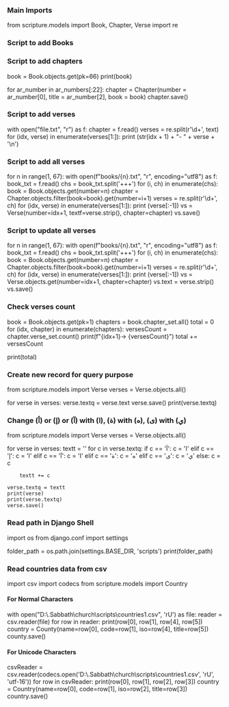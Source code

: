 ### Main Imports
from scripture.models import Book, Chapter, Verse
import re

### Script to add Books


### Script to add chapters
book = Book.objects.get(pk=66)
print(book)

for ar_number in ar_numbers[:22]:
    chapter = Chapter(number = ar_number[0], title = ar_number[2], book = book)
    chapter.save()


### Script to add verses
with open("file.txt", "r") as f:
    chapter = f.read()
    verses = re.split(r'\d+', text)
    for (idx, verse) in enumerate(verses[1:]):
        print (str(idx + 1) + "- " + verse + '\n')


### Script to add all verses
for n in range(1, 67):
    with open(f"books/{n}.txt", "r", encoding="utf8") as f:
        book_txt = f.read()
        chs = book_txt.split('+++')
        for (i, ch) in enumerate(chs):
            book = Book.objects.get(number=n)
            chapter = Chapter.objects.filter(book=book).get(number=i+1)
            verses = re.split(r'\d+', ch)
            for (idx, verse) in enumerate(verses[1:]):
                print (verse[:-1])
                vs = Verse(number=idx+1, textf=verse.strip(), chapter=chapter)
                vs.save()


### Script to update all verses
for n in range(1, 67):
    with open(f"books/{n}.txt", "r", encoding="utf8") as f:
        book_txt = f.read()
        chs = book_txt.split('+++')
        for (i, ch) in enumerate(chs):
            book = Book.objects.get(number=n)
            chapter = Chapter.objects.filter(book=book).get(number=i+1)
            verses = re.split(r'\d+', ch)
            for (idx, verse) in enumerate(verses[1:]):
                print (verse[:-1])
                vs = Verse.objects.get(number=idx+1, chapter=chapter)
                vs.text = verse.strip()
                vs.save()

### Check verses count
book = Book.objects.get(pk=1)
chapters = book.chapter_set.all()
total = 0
for (idx, chapter) in enumerate(chapters):
    versesCount = chapter.verse_set.count()
    print(f"{idx+1}-> {versesCount}")
    total += versesCount

print(total)


### Create new record for query purpose
from scripture.models import Verse
verses = Verse.objects.all()

for verse in verses:
    verse.textq = verse.text
    verse.save()
    print(verse.textq)


### Change (أ) or (إ) or (آ) with (ا), (ة) with (ه), (ى) with (ي)
from scripture.models import Verse
verses = Verse.objects.all()

for verse in verses:
    textt = ''
    for c in verse.textq:
        if c == 'أ':
            c = 'ا'
        elif c == 'إ':
            c = 'ا'
        elif c == 'آ':
            c = 'ا'
        elif c == 'ة':
            c = 'ه'
        elif c == 'ى':
            c = 'ي'
        else:
            c = c
        
        textt += c
    
    verse.textq = textt
    print(verse)
    print(verse.textq)
    verse.save()


### Read path in Django Shell
import os
from django.conf import settings

folder_path = os.path.join(settings.BASE_DIR, 'scripts')
print(folder_path)
    

### Read countries data from csv
import csv
import codecs
from scripture.models import Country

#### For Normal Characters
with open("D:\\.Sabbath\\church\\scripts\\countries1.csv", 'rU') as file:
    reader = csv.reader(file)
    for row in reader:
        print(row[0], row[1], row[4], row[5])
        country = County(name=row[0], code=row[1], iso=row[4], title=row[5])
        county.save()

#### For Unicode Characters
csvReader = csv.reader(codecs.open('D:\\.Sabbath\\church\\scripts\\countries1.csv', 'rU', 'utf-16'))
for row in csvReader:
    print(row[0], row[1], row[2], row[3])
    country = Country(name=row[0], code=row[1], iso=row[2], title=row[3])
    country.save()


